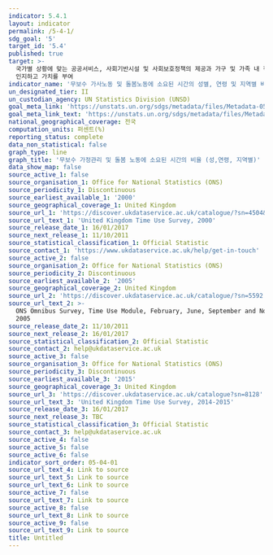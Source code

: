 ```yaml
---
indicator: 5.4.1
layout: indicator
permalink: /5-4-1/
sdg_goal: '5'
target_id: '5.4'
published: true
target: >-
  국가별 상황에 맞는 공공서비스, 사회기반시설 및 사회보호정책의 제공과 가구 및 가족 내 책임부담 촉진을 통해 무보수 가사노동과 돌봄노동을
  인지하고 가치를 부여
indicator_name: '무보수 가사노동 및 돌봄노동에 소요된 시간의 성별, 연령 및 지역별 비율 '
un_designated_tier: II
un_custodian_agency: UN Statistics Division (UNSD)
goal_meta_link: 'https://unstats.un.org/sdgs/metadata/files/Metadata-05-04-01.pdf'
goal_meta_link_text: 'https://unstats.un.org/sdgs/metadata/files/Metadata-05-04-01.pdf KB)'
national_geographical_coverage: 전국
computation_units: 퍼센트(%)
reporting_status: complete
data_non_statistical: false
graph_type: line
graph_title: '무보수 가정관리 및 돌봄 노동에 소요된 시간의 비율 (성,연령, 지역별)'
data_show_map: false
source_active_1: false
source_organisation_1: Office for National Statistics (ONS)
source_periodicity_1: Discontinuous
source_earliest_available_1: '2000'
source_geographical_coverage_1: United Kingdom
source_url_1: 'https://discover.ukdataservice.ac.uk/catalogue/?sn=4504&type=Data%20catalogue'
source_url_text_1: 'United Kingdom Time Use Survey, 2000'
source_release_date_1: 16/01/2017
source_next_release_1: 11/10/2011
source_statistical_classification_1: Official Statistic
source_contact_1: 'https://www.ukdataservice.ac.uk/help/get-in-touch'
source_active_2: false
source_organisation_2: Office for National Statistics (ONS)
source_periodicity_2: Discontinuous
source_earliest_available_2: '2005'
source_geographical_coverage_2: United Kingdom
source_url_2: 'https://discover.ukdataservice.ac.uk/catalogue/?sn=5592'
source_url_text_2: >-
  ONS Omnibus Survey, Time Use Module, February, June, September and November
  2005
source_release_date_2: 11/10/2011
source_next_release_2: 16/01/2017
source_statistical_classification_2: Official Statistic
source_contact_2: help@ukdataservice.ac.uk
source_active_3: false
source_organisation_3: Office for National Statistics (ONS)
source_periodicity_3: Discontinuous
source_earliest_available_3: '2015'
source_geographical_coverage_3: United Kingdom
source_url_3: 'https://discover.ukdataservice.ac.uk/catalogue?sn=8128'
source_url_text_3: 'United Kingdom Time Use Survey, 2014-2015'
source_release_date_3: 16/01/2017
source_next_release_3: TBC
source_statistical_classification_3: Official Statistic
source_contact_3: help@ukdataservice.ac.uk
source_active_4: false
source_active_5: false
source_active_6: false
indicator_sort_order: 05-04-01
source_url_text_4: Link to source
source_url_text_5: Link to source
source_url_text_6: Link to source
source_active_7: false
source_url_text_7: Link to source
source_active_8: false
source_url_text_8: Link to source
source_active_9: false
source_url_text_9: Link to source
title: Untitled
---
```

